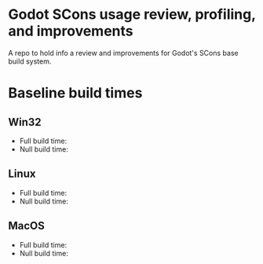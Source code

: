 # Godot SCons usage review, profiling, and improvements
A repo to hold info a review and improvements for Godot's SCons base build system.

# Baseline build times

## Win32
   * Full build time:
   * Null build time:
## Linux
   * Full build time:
   * Null build time:
## MacOS
   * Full build time:
   * Null build time:
